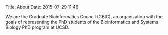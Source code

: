 Title: About
Date: 2015-07-29 11:46

We are the Graduate Bioinformatics Council (GBIC), an organization with the goals of representing the PhD students of the Bioinformatics and Systems Biology PhD program at UCSD.
